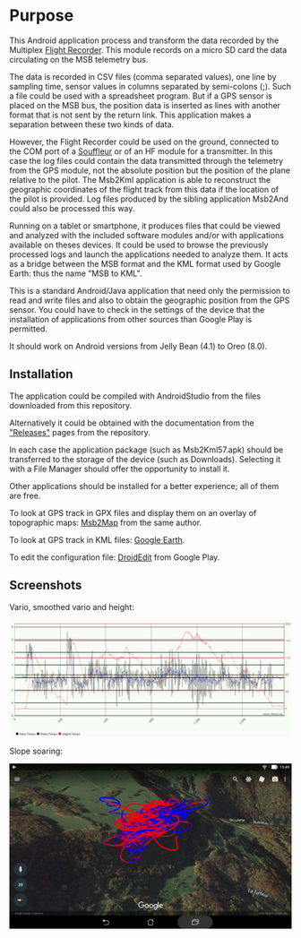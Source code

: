 # Purpose
This Android application process and transform the data recorded
by the Multiplex [Flight Recorder](https://www.multiplex-rc.de/produkte/85420-flightrecorder).
This module records on a micro SD card the data circulating
on the MSB telemetry bus.

The data is recorded in CSV files (comma separated values), one line
by sampling time, sensor values in columns separated by semi-colons (;).
Such a file could be used with a spreadsheet program.
But if a GPS sensor is placed on the MSB bus, the position data is
inserted as lines with another format that is not sent by
the return link.
This application makes a separation between these two kinds of data.

However, the Flight Recorder could be used on the ground, connected
to the COM port of a 
[Souffleur](https://www.multiplex-rc.de/Downloads/Multiplex/Bedienungsanleitungen/45185-bedienungsanleitung-souffleur--de-en-fr-it-es.pdf)
or of an HF module for a transmitter. In this case the log files could
contain the data transmitted through the telemetry from the GPS module,
not the absolute position but the position of the plane relative to the pilot.
The Msb2Kml application is able to reconstruct the geographic coordinates of
the flight track from this data if the location of the pilot is provided.
Log files produced by the sibling application Msb2And could also
be processed this way.

Running on a tablet or smartphone, it produces files that could
be viewed and analyzed with the included software modules
and/or with applications available on theses devices.
It could be used to browse the previously processed logs and launch
the applications needed to analyze them.
It acts as a bridge between the MSB format and the KML
format used by Google Earth: thus the name "MSB to KML".

This is a standard Android/Java application that need only the permission
to read and write files and also to obtain the geographic position
from the GPS sensor. You could have to check in the settings
of the device that the installation of applications from other
sources than Google Play is permitted.

It should work on Android versions from Jelly Bean (4.1) to Oreo (8.0).

## Installation
The application could be compiled with AndroidStudio from the files
downloaded from this repository.

Alternatively it could be obtained with the documentation from
the ["Releases"](https://github.com/msb2kml/Msb2Kml/releases)
pages from the repository.

In each case the application package (such as Msb2Kml57.apk) should be
transferred to the storage of the device (such as Downloads).
Selecting it with a File Manager should offer the opportunity
to install it.

Other applications should be installed for a better experience;
all of them are free.

To look at GPS track in GPX files and display them on an
overlay of topographic maps:
[Msb2Map](https://github.com/msb2kml/Msb2Map/) from the same author.

To look at GPS track in KML files: [Google Earth](https://play.google.com/store/apps/details?id=com.google.earth).

To edit the configuration file: [DroidEdit](https://play.google.com/store/apps/details?id=com.aor.droidedit) from Google Play.

## Screenshots

Vario, smoothed vario and height:

![MSB_069](Documents/Gallery/MSB_0069_0_4_10_3.jpg)

Slope soaring:

![Google Earth](Documents/Gallery/Screenshot_2017-11-22-15-49-49.jpg)

